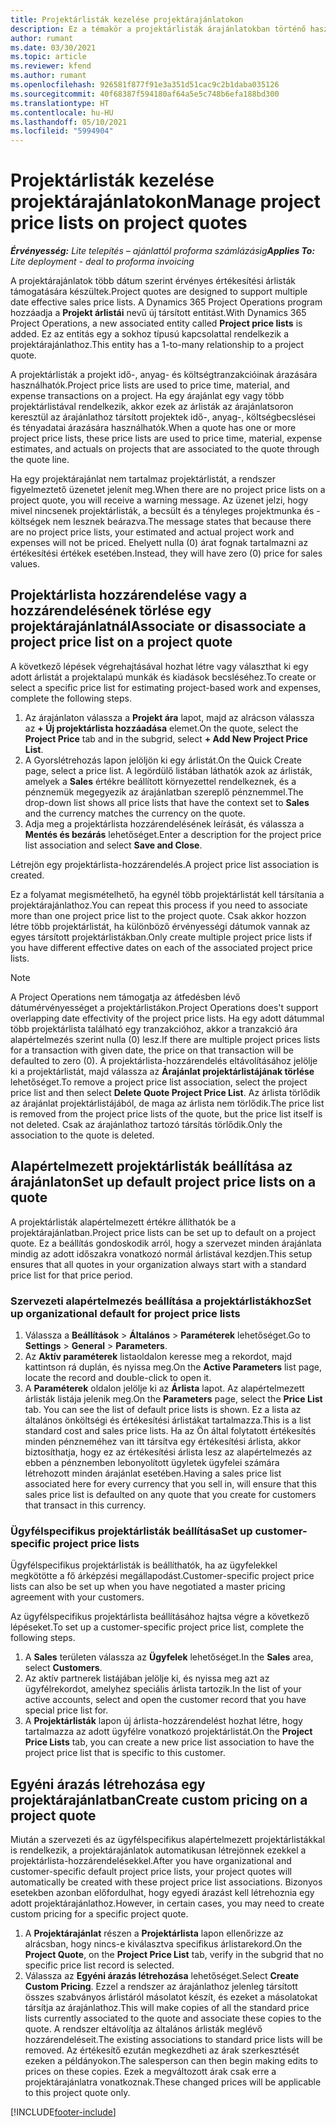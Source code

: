 ```yaml
---
title: Projektárlisták kezelése projektárajánlatokon
description: Ez a témakör a projektárlisták árajánlatokban történő használatát ismerteti.
author: rumant
ms.date: 03/30/2021
ms.topic: article
ms.reviewer: kfend
ms.author: rumant
ms.openlocfilehash: 926581f877f91e3a351d51cac9c2b1daba035126
ms.sourcegitcommit: 40f68387f594180af64a5e5c748b6efa188bd300
ms.translationtype: HT
ms.contentlocale: hu-HU
ms.lasthandoff: 05/10/2021
ms.locfileid: "5994904"
---
```

# <a name="manage-project-price-lists-on-project-quotes"></a><span data-ttu-id="2519b-103">Projektárlisták kezelése projektárajánlatokon</span><span class="sxs-lookup"><span data-stu-id="2519b-103">Manage project price lists on project quotes</span></span> 

<span data-ttu-id="2519b-104">_**Érvényesség:** Lite telepítés – ajánlattól proforma számlázásig_</span><span class="sxs-lookup"><span data-stu-id="2519b-104">_**Applies To:** Lite deployment - deal to proforma invoicing_</span></span>

<span data-ttu-id="2519b-105">A projektárajánlatok több dátum szerint érvényes értékesítési árlisták támogatására készültek.</span><span class="sxs-lookup"><span data-stu-id="2519b-105">Project quotes are designed to support multiple date effective sales price lists.</span></span> <span data-ttu-id="2519b-106">A Dynamics 365 Project Operations program hozzáadja a **Projekt árlistái** nevű új társított entitást.</span><span class="sxs-lookup"><span data-stu-id="2519b-106">With Dynamics 365 Project Operations, a new associated entity called **Project price lists** is added.</span></span> <span data-ttu-id="2519b-107">Ez az entitás egy a sokhoz típusú kapcsolattal rendelkezik a projektárajánlathoz.</span><span class="sxs-lookup"><span data-stu-id="2519b-107">This entity has a 1-to-many relationship to a project quote.</span></span>

<span data-ttu-id="2519b-108">A projektárlisták a projekt idő-, anyag- és költségtranzakcióinak árazására használhatók.</span><span class="sxs-lookup"><span data-stu-id="2519b-108">Project price lists are used to price time, material, and expense transactions on a project.</span></span> <span data-ttu-id="2519b-109">Ha egy árajánlat egy vagy több projektárlistával rendelkezik, akkor ezek az árlisták az árajánlatsoron keresztül az árajánlathoz társított projektek idő-, anyag-, költségbecslései és tényadatai árazására használhatók.</span><span class="sxs-lookup"><span data-stu-id="2519b-109">When a quote has one or more project price lists, these price lists are used to price time, material, expense estimates, and actuals on projects that are associated to the quote through the quote line.</span></span>

<span data-ttu-id="2519b-110">Ha egy projektárajánlat nem tartalmaz projektárlistát, a rendszer figyelmeztető üzenetet jelenít meg.</span><span class="sxs-lookup"><span data-stu-id="2519b-110">When there are no project price lists on a project quote, you will receive a warning message.</span></span> <span data-ttu-id="2519b-111">Az üzenet jelzi, hogy mivel nincsenek projektárlisták, a becsült és a tényleges projektmunka és -költségek nem lesznek beárazva.</span><span class="sxs-lookup"><span data-stu-id="2519b-111">The message states that because there are no project price lists, your estimated and actual project work and expenses will not be priced.</span></span> <span data-ttu-id="2519b-112">Ehelyett nulla (0) árat fognak tartalmazni az értékesítési értékek esetében.</span><span class="sxs-lookup"><span data-stu-id="2519b-112">Instead, they will have zero (0) price for sales values.</span></span>

## <a name="associate-or-disassociate-a-project-price-list-on-a-project-quote"></a><span data-ttu-id="2519b-113">Projektárlista hozzárendelése vagy a hozzárendelésének törlése egy projektárajánlatnál</span><span class="sxs-lookup"><span data-stu-id="2519b-113">Associate or disassociate a project price list on a project quote</span></span>

<span data-ttu-id="2519b-114">A következő lépések végrehajtásával hozhat létre vagy választhat ki egy adott árlistát a projektalapú munkák és kiadások becsléséhez.</span><span class="sxs-lookup"><span data-stu-id="2519b-114">To create or select a specific price list for estimating project-based work and expenses, complete the following steps.</span></span>

1. <span data-ttu-id="2519b-115">Az árajánlaton válassza a **Projekt ára** lapot, majd az alrácson válassza az **+ Új projektárlista hozzáadása** elemet.</span><span class="sxs-lookup"><span data-stu-id="2519b-115">On the quote, select the **Project Price** tab and in the subgrid, select **+ Add New Project Price List**.</span></span>
2. <span data-ttu-id="2519b-116">A Gyorslétrehozás lapon jelöljön ki egy árlistát.</span><span class="sxs-lookup"><span data-stu-id="2519b-116">On the Quick Create page, select a price list.</span></span> <span data-ttu-id="2519b-117">A legördülő listában láthatók azok az árlisták, amelyek a **Sales** értékre beállított környezettel rendelkeznek, és a pénznemük megegyezik az árajánlatban szereplő pénznemmel.</span><span class="sxs-lookup"><span data-stu-id="2519b-117">The drop-down list shows all price lists that have the context set to **Sales** and the currency matches the currency on the quote.</span></span>
4. <span data-ttu-id="2519b-118">Adja meg a projektárlista hozzárendelésének leírását, és válassza a **Mentés és bezárás** lehetőséget.</span><span class="sxs-lookup"><span data-stu-id="2519b-118">Enter a description for the project price list association and select **Save and Close**.</span></span>

<span data-ttu-id="2519b-119">Létrejön egy projektárlista-hozzárendelés.</span><span class="sxs-lookup"><span data-stu-id="2519b-119">A project price list association is created.</span></span>

<span data-ttu-id="2519b-120">Ez a folyamat megismételhető, ha egynél több projektárlistát kell társítania a projektárajánlathoz.</span><span class="sxs-lookup"><span data-stu-id="2519b-120">You can repeat this process if you need to associate more than one project price list to the project quote.</span></span> <span data-ttu-id="2519b-121">Csak akkor hozzon létre több projektárlistát, ha különböző érvényességi dátumok vannak az egyes társított projektárlistákban.</span><span class="sxs-lookup"><span data-stu-id="2519b-121">Only create multiple project price lists if you have different effective dates on each of the associated project price lists.</span></span>

> [!NOTE]
> <span data-ttu-id="2519b-122">A Project Operations nem támogatja az átfedésben lévő dátumérvényességet a projektárlistákon.</span><span class="sxs-lookup"><span data-stu-id="2519b-122">Project Operations does't support overlapping date effectivity of the project price lists.</span></span> <span data-ttu-id="2519b-123">Ha egy adott dátummal több projektárlista található egy tranzakcióhoz, akkor a tranzakció ára alapértelmezés szerint nulla (0) lesz.</span><span class="sxs-lookup"><span data-stu-id="2519b-123">If there are multiple project prices lists for a transaction with given date, the price on that transaction will be defaulted to zero (0).</span></span>
<span data-ttu-id="2519b-124">A projektárlista-hozzárendelés eltávolításához jelölje ki a projektárlistát, majd válassza az **Árajánlat projektárlistájának törlése** lehetőséget.</span><span class="sxs-lookup"><span data-stu-id="2519b-124">To remove a project price list association, select the project price list and then select **Delete Quote Project Price List**.</span></span> <span data-ttu-id="2519b-125">Az árlista törlődik az árajánlat projektárlistájából, de maga az árlista nem törlődik.</span><span class="sxs-lookup"><span data-stu-id="2519b-125">The price list is removed from the project price lists of the quote, but the price list itself is not deleted.</span></span> <span data-ttu-id="2519b-126">Csak az árajánlathoz tartozó társítás törlődik.</span><span class="sxs-lookup"><span data-stu-id="2519b-126">Only the association to the quote is deleted.</span></span>

## <a name="set-up-default-project-price-lists-on-a-quote"></a><span data-ttu-id="2519b-127">Alapértelmezett projektárlisták beállítása az árajánlaton</span><span class="sxs-lookup"><span data-stu-id="2519b-127">Set up default project price lists on a quote</span></span>

<span data-ttu-id="2519b-128">A projektárlisták alapértelmezett értékre állíthatók be a projektárajánlatban.</span><span class="sxs-lookup"><span data-stu-id="2519b-128">Project price lists can be set up to default on a project quote.</span></span> <span data-ttu-id="2519b-129">Ez a beállítás gondoskodik arról, hogy a szervezet minden árajánlata mindig az adott időszakra vonatkozó normál árlistával kezdjen.</span><span class="sxs-lookup"><span data-stu-id="2519b-129">This setup ensures that all quotes in your organization always start with a standard price list for that price period.</span></span>

### <a name="set-up-organizational-default-for-project-price-lists"></a><span data-ttu-id="2519b-130">Szervezeti alapértelmezés beállítása a projektárlistákhoz</span><span class="sxs-lookup"><span data-stu-id="2519b-130">Set up organizational default for project price lists</span></span>

1. <span data-ttu-id="2519b-131">Válassza a **Beállítások** > **Általános** > **Paraméterek** lehetőséget.</span><span class="sxs-lookup"><span data-stu-id="2519b-131">Go to **Settings** > **General** > **Parameters**.</span></span>
2. <span data-ttu-id="2519b-132">Az **Aktív paraméterek** listaoldalon keresse meg a rekordot, majd kattintson rá duplán, és nyissa meg.</span><span class="sxs-lookup"><span data-stu-id="2519b-132">On the **Active Parameters** list page, locate the record and double-click to open it.</span></span> 
3. <span data-ttu-id="2519b-133">A **Paraméterek** oldalon jelölje ki az **Árlista** lapot. Az alapértelmezett árlisták listája jelenik meg.</span><span class="sxs-lookup"><span data-stu-id="2519b-133">On the **Parameters** page, select the **Price List** tab. You can see the list of default price lists is shown.</span></span> <span data-ttu-id="2519b-134">Ez a lista az általános önköltségi és értékesítési árlistákat tartalmazza.</span><span class="sxs-lookup"><span data-stu-id="2519b-134">This is a list standard cost and sales price lists.</span></span> <span data-ttu-id="2519b-135">Ha az Ön által folytatott értékesítés minden pénzneméhez van itt társítva egy értékesítési árlista, akkor biztosíthatja, hogy ez az értékesítési árlista lesz az alapértelmezés az ebben a pénznemben lebonyolított ügyletek ügyfelei számára létrehozott minden árajánlat esetében.</span><span class="sxs-lookup"><span data-stu-id="2519b-135">Having a sales price list associated here for every currency that you sell in, will ensure that this sales price list is defaulted on any quote that you create for customers that transact in this currency.</span></span>

### <a name="set-up-customer-specific-project-price-lists"></a><span data-ttu-id="2519b-136">Ügyfélspecifikus projektárlisták beállítása</span><span class="sxs-lookup"><span data-stu-id="2519b-136">Set up customer-specific project price lists</span></span>

<span data-ttu-id="2519b-137">Ügyfélspecifikus projektárlisták is beállíthatók, ha az ügyfelekkel megkötötte a fő árképzési megállapodást.</span><span class="sxs-lookup"><span data-stu-id="2519b-137">Customer-specific project price lists can also be set up when you have negotiated a master pricing agreement with your customers.</span></span>

<span data-ttu-id="2519b-138">Az ügyfélspecifikus projektárlista beállításához hajtsa végre a következő lépéseket.</span><span class="sxs-lookup"><span data-stu-id="2519b-138">To set up a customer-specific project price list, complete the following steps.</span></span>

1. <span data-ttu-id="2519b-139">A **Sales** területen válassza az **Ügyfelek** lehetőséget.</span><span class="sxs-lookup"><span data-stu-id="2519b-139">In the **Sales** area, select **Customers**.</span></span>
2. <span data-ttu-id="2519b-140">Az aktív partnerek listájában jelölje ki, és nyissa meg azt az ügyfélrekordot, amelyhez speciális árlista tartozik.</span><span class="sxs-lookup"><span data-stu-id="2519b-140">In the list of your active accounts, select and open the customer record that you have special price list for.</span></span>
3. <span data-ttu-id="2519b-141">A **Projektárlisták** lapon új árlista-hozzárendelést hozhat létre, hogy tartalmazza az adott ügyfélre vonatkozó projektárlistát.</span><span class="sxs-lookup"><span data-stu-id="2519b-141">On the **Project Price Lists** tab, you can create a new price list association to have the project price list that is specific to this customer.</span></span>

## <a name="create-custom-pricing-on-a-project-quote"></a><span data-ttu-id="2519b-142">Egyéni árazás létrehozása egy projektárajánlatban</span><span class="sxs-lookup"><span data-stu-id="2519b-142">Create custom pricing on a project quote</span></span>

<span data-ttu-id="2519b-143">Miután a szervezeti és az ügyfélspecifikus alapértelmezett projektárlistákkal is rendelkezik, a projektárajánlatok automatikusan létrejönnek ezekkel a projektárlista-hozzárendelésekkel.</span><span class="sxs-lookup"><span data-stu-id="2519b-143">After you have organizational and customer-specific default project price lists, your project quotes will automatically be created with these project price list associations.</span></span> <span data-ttu-id="2519b-144">Bizonyos esetekben azonban előfordulhat, hogy egyedi árazást kell létrehoznia egy adott projektárajánlathoz.</span><span class="sxs-lookup"><span data-stu-id="2519b-144">However, in certain cases, you may need to create custom pricing for a specific project quote.</span></span> 

1. <span data-ttu-id="2519b-145">A **Projektárajánlat** részen a **Projektárlista** lapon ellenőrizze az alrácsban, hogy nincs-e kiválasztva specifikus árlistarekord.</span><span class="sxs-lookup"><span data-stu-id="2519b-145">On the **Project Quote**, on the **Project Price List** tab, verify in the subgrid that no specific price list record is selected.</span></span>
2. <span data-ttu-id="2519b-146">Válassza az **Egyéni árazás létrehozása** lehetőséget.</span><span class="sxs-lookup"><span data-stu-id="2519b-146">Select **Create Custom Pricing**.</span></span> <span data-ttu-id="2519b-147">Ezzel a rendszer az árajánlathoz jelenleg társított összes szabványos árlistáról másolatot készít, és ezeket a másolatokat társítja az árajánlathoz.</span><span class="sxs-lookup"><span data-stu-id="2519b-147">This will make copies of all the standard price lists currently associated to the quote and associate these copies to the quote.</span></span> <span data-ttu-id="2519b-148">A rendszer eltávolítja az általános árlisták meglévő hozzárendeléseit.</span><span class="sxs-lookup"><span data-stu-id="2519b-148">The existing associations to standard price lists will be removed.</span></span> <span data-ttu-id="2519b-149">Az értékesítő ezután megkezdheti az árak szerkesztését ezeken a példányokon.</span><span class="sxs-lookup"><span data-stu-id="2519b-149">The salesperson can then begin making edits to prices on these copies.</span></span> <span data-ttu-id="2519b-150">Ezek a megváltozott árak csak erre a projektárajánlatra vonatkoznak.</span><span class="sxs-lookup"><span data-stu-id="2519b-150">These changed prices will be applicable to this project quote only.</span></span>


[!INCLUDE[footer-include](../../includes/footer-banner.md)]

